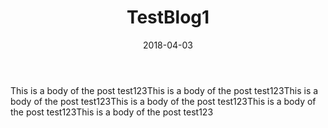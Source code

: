 ---
template: "blog-post"
title: "TestBlog1"
date: "2018-04-03"
featuredimage: /img/Example Logo.png
description: "Test description 123123 lorem ipsum testing thing123 thing432"
body: "This is a body of the post test123This is a body of the post test123This is a body of the post test123This is a body of the post test123This is a body of the post test123This is a body of the post test123"
tags:
  - test
---